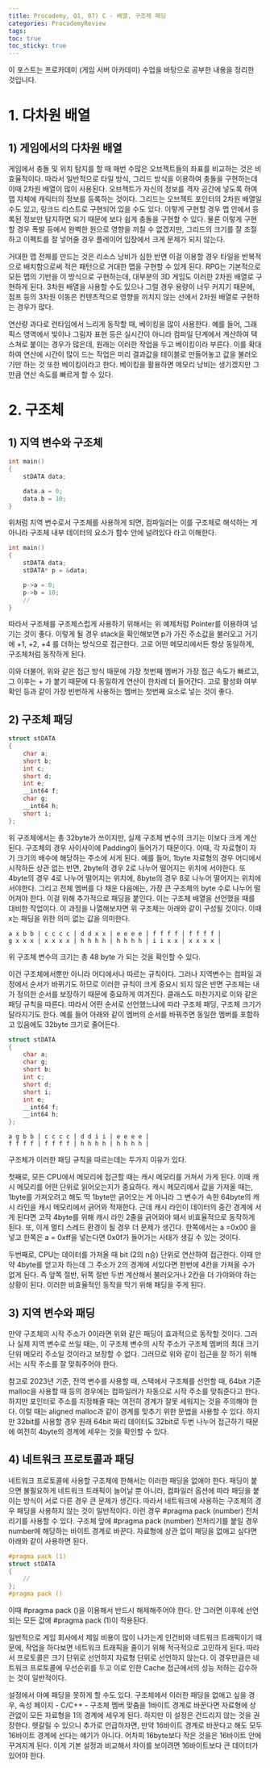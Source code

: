 ```yaml
---
title: Procademy, Q1, 07) C - 배열, 구조체 패딩
categories: ProcademyReview
tags: 
toc: true
toc_sticky: true
---
```


이 포스트는 프로카데미 (게임 서버 아카데미) 수업을 바탕으로 공부한 내용을 정리한 것입니다. 

# **1. 다차원 배열**

## **1) 게임에서의 다차원 배열**

게임에서 충돌 및 위치 탐지를 할 때 매번 수많은 오브젝트들의 좌표를 비교하는 것은 비효율적이다. 따라서 일반적으로 타일 방식, 그리드 방식을 이용하여 충돌을 구현하는데 이때 2차원 배열이 많이 사용된다. 오브젝트가 자신의 정보를 격자 공간에 넣도록 하여 맵 자체에 캐릭터의 정보를 등록하는 것이다. 그리드는 오브젝트 포인터의 2차원 배열일 수도 있고, 링크드 리스트로 구현되어 있을 수도 있다. 이렇게 구현할 경우 맵 안에서 등록된 정보만 탐지하면 되기 때문에 보다 쉽게 충돌을 구현할 수 있다. 물론 이렇게 구현할 경우 폭발 등에서 완벽한 원으로 영향을 끼칠 수 없겠지만, 그리드의 크기를 잘 조절하고 이펙트를 잘 넣어줄 경우 플레이어 입장에서 크게 문제가 되지 않는다. 

거대한 맵 전체를 만드는 것은 리소스 낭비가 심한 반면 이걸 이용할 경우 타일을 반복적으로 배치함으로써 적은 패턴으로 거대한 맵을 구현할 수 있게 된다. RPG는 기본적으로 모든 맵의 기반을 이 방식으로 구현하는데, 대부분의 3D 게임도 이러한 2차원 배열로 구현하게 된다. 3차원 배열을 사용할 수도 있으나 그럴 경우 용량이 너무 커지기 때문에, 점프 등의 3차원 이동은 컨텐츠적으로 영향을 끼치지 않는 선에서 2차원 배열로 구현하는 경우가 많다. 

연산량 과다로 런타임에서 느리게 동작할 때, 베이킹을 많이 사용한다. 예를 들어, 그래픽스 영역에서 빛이나 그림자 표현 등은 실시간이 아니라 컴파일 단계에서 계산하여 텍스쳐로 붙이는 경우가 많은데, 원래는 이러한 작업을 두고 베이킹이라 부른다. 이를 확대하여 연산에 시간이 많이 드는 작업은 미리 결과값을 테이블로 만들어놓고 값을 불러오기만 하는 것 또한 베이킹이라고 한다. 베이킹을 활용하면 메모리 낭비는 생기겠지만 그만큼 연산 속도를 빠르게 할 수 있다. 

# **2. 구조체**

## **1) 지역 변수와 구조체**

```c++
int main()
{
	stDATA data;

	data.a = 0;
	data.b = 10;
}
````

위처럼 지역 변수로서 구조체를 사용하게 되면, 컴파일러는 이를 구조체로 해석하는 게 아니라 구조체 내부 데이터의 요소가 함수 안에 널려있다 라고 이해한다. 

```c++
int main()
{
	stDATA data;
	stDATA* p = &data;

	p->a = 0;
	p->b = 10;
	//
}
```
따라서 구조체를 구조체스럽게 사용하기 위해서는 위 예제처럼 Pointer를 이용하여 넘기는 것이 좋다. 이렇게 될 경우 stack을 확인해보면 p가 가진 주소값을 불러오고 거기에 +1, +2, +4 를 더하는 방식으로 접근한다. 고로 어떤 메모리에서든 항상 동일하게, 구조체처럼 동작하게 된다. 

이와 더불어, 위와 같은 접근 방식 때문에 가장 첫번째 멤버가 가장 접근 속도가 빠르고, 그 이후는 + 가 붙기 때문에 다 동일하게 연산이 한차례 더 들어간다. 고로 활성화 여부 확인 등과 같이 가장 빈번하게 사용하는 멤버는 첫번째 요소로 넣는 것이 좋다.

## **2) 구조체 패딩**

```c++
struct stDATA
{
	char a;
	short b;
	int c;
	short d;
	int e;
	__int64 f;
	char g;
	__int64 h;
	short i;
};
```

위 구조체에서는 총 32byte가 쓰이지만, 실제 구조체 변수의 크기는 이보다 크게 계산된다. 구조체의 경우 사이사이에 Padding이 들어가기 때문이다. 이때, 각 자료형이 자기 크기의 배수에 해당하는 주소에 서게 된다. 예를 들어, 1byte 자료형의 경우 어디에서 시작하든 상관 없는 반면, 2byte의 경우 2로 나누어 떨어지는 위치에 서야한다. 또 4byte의 경우 4로 나누어 떨어지는 위치에, 8byte의 경우 8로 나누어 떨어지는 위치에 서야한다. 그리고 전체 멤버를 다 채운 다음에는, 가장 큰 구조체의 byte 수로 나누어 떨어져야 한다. 이걸 위해 추가적으로 패딩을 붙인다. 이는 구조체 배열을 선언했을 때를 대비한 작업이다. 이 과정을 나열해보자면 위 구조체는 아래와 같이 구성될 것이다. 이때 x는 패딩을 위한 의미 없는 값을 의미한다. 

```
a x b b | c c c c | d d x x | e e e e | f f f f | f f f f |
g x x x | x x x x | h h h h | h h h h | i i x x | x x x x |
```
위 구조체 변수의 크기는 총 48 byte 가 되는 것을 확인할 수 있다.

이건 구조체에서뿐만 아니라 어디에서나 따르는 규칙이다. 그러나 지역변수는 컴파일 과정에서 순서가 바뀌기도 하므로 이러한 규칙이 크게 중요시 되지 않은 반면 구조체는 내가 정의한 순서를 보장하기 때문에 중요하게 여겨진다. 클래스도 마찬가지로 이와 같은 패딩 규칙을 따른다. 따라서 어떤 순서로 선언했느냐에 따라 구조체 패딩, 구조체 크기가 달라지기도 한다. 예를 들어 아래와 같이 멤버의 순서를 바꿔주면 동일한 멤버를 포함하고 있음에도 32byte 크기로 줄어든다.

```c++
struct stDATA
{
	char a;
    char g;
	short b;
	int c;
	short d;
    short i;
	int e;
	__int64 f;	
	__int64 h;
};
```
```
a g b b | c c c c | d d i i | e e e e | 
f f f f | f f f f | h h h h | h h h h |
```

구조체가 이러한 패딩 규칙을 따르는데는 두가지 이유가 있다.

첫째로, 모든 CPU에서 메모리에 접근할 때는 캐시 메모리를 거쳐서 가게 된다. 이때 캐시 메모리를 어떤 단위로 읽어오는지가 중요하다. 캐시 메모리에서 값을 가져올 때는, 1byte를 가져오려고 해도 딱 1byte만 긁어오는 게 아니라 그 변수가 속한 64byte의 캐시 라인을 캐시 메모리에서 긁어와 적재한다. 근데 캐시 라인이 데이터의 중간 경계에 서게 된다면 고작 4byte를 위해 캐시 라인 2줄을 긁어와야 돼서 비효율적으로 동작하게 된다. 또, 이게 멀티 스레드 환경이 될 경우 더 문제가 생긴다. 한쪽에서는 a =0x00 을 넣고 한쪽은 a = 0xff을 넣는다면 0x0f가 들어가는 사태가 생길 수 있는 것이다. 

두번째로, CPU는 데이터를 가져올 때 bit (2의 n승) 단위로 연산하여 접근한다. 이때 만약 4byte를 얻고자 하는데 그 주소가 2의 경계에 서있다면 한번에 4칸을 가져올 수가 없게 된다. 즉 앞쪽 절반, 뒤쪽 절반 두번 계산해서 불러오거나 2칸을 더 가야와야 하는 상황이 된다. 이러한 비효율적인 동작을 막기 위해 패딩을 주게 된다. 

## **3) 지역 변수와 패딩**

만약 구조체의 시작 주소가 0이라면 위와 같은 패딩이 효과적으로 동작할 것이다. 그러나 실제 지역 변수로 쓰일 때는, 이 구조체 변수의 시작 주소가 구조체 멤버의 최대 크기 단위 메모리 주소일 것이라고 보장할 수 없다. 그러므로 위와 같이 접근을 잘 하기 위해서는 시작 주소를 잘 맞춰주어야 한다.

참고로 2023년 기준, 전역 변수를 사용할 때, 스택에서 구조체를 선언할 때, 64bit 기준 malloc을 사용할 때 등의 경우에는 컴파일러가 자동으로 시작 주소를 맞춰준다고 한다. 하지만 포인터로 주소를 지정해줄 때는 여전히 경계가 잘못 세워지는 것을 주의해야 한다. 이럴 때는 aligned malloc과 같이 경계를 맞추기 위한 문법을 사용할 수 있다. 하지만 32bit를 사용할 경우 원래 64bit 짜리 데이터도 32bit로 두번 나누어 접근하기 때문에 여전히 4byte의 경계에 세우는 것을 확인할 수 있다. 

## **4) 네트워크 프로토콜과 패딩**

네트워크 프로토콜에 사용할 구조체에 한해서는 이러한 패딩을 없애야 한다. 패딩이 붙으면 불필요하게 네트워크 트래픽이 늘어날 뿐 아니라, 컴파일러 옵션에 따라 패딩을 붙이는 방식이 서로 다른 경우 큰 문제가 생긴다. 따라서 네트워크에 사용하는 구조체의 경우 패딩을 사용하지 않는 것이 일반적이다. 이런 경우 #pragma pack (number) 전처리기를 사용할 수 있다. 구조체 앞에 #pragma pack (number) 전처리기를 붙일 경우 number에 해당하는 바이트 경계로 바꾼다. 자료형에 상관 없이 패딩을 없애고 싶다면 아래와 같이 사용하면 된다.

```c++
#pragma pack (1)
struct stDATA 
{
	//
};
#pragma pack ()
``` 
이때 #pragma pack ()을 이용해서 반드시 해제해주어야 한다. 안 그러면 이후에 선언되는 모든 값에 #pragma pack (1)이 적용된다. 

일반적으로 게임 회사에서 제일 비용이 많이 나가는게 인건비와 네트워크 트래픽이기 때문에, 작업을 하다보면 네트워크 트래픽을 줄이기 위해 적극적으로 고민하게 된다. 따라서 프로토콜은 크기 단위로 선언하지 자료형 단위로 선언하지 않는다. 이 경우만큼은 네트워크 프로토콜에 우선순위를 두고 이로 인한 Cache 접근에서의 성능 저하는 감수하는 것이 일반적이다.

설정에서 아예 패딩을 못하게 할 수도 있다. 구조체에서 이러한 패딩을 없애고 싶을 경우, 속성 페이지 - C/C++ - 구조체 멤버 맞춤을 1바이트 경계로 바꾼다면 자료형에 상관없이 모든 자료형을 1의 경계에 세우게 된다. 하지만 이 설정은 건드리지 않는 것을 권장한다. 헷갈릴 수 있으니 추가로 언급하자면, 만약 16바이트 경계로 바꾼다고 해도 모두 16바이트 경계에 선다는 얘기가 아니다. 어차피 16byte보다 작은 것을은 16바이트 안에 꾸겨지게 된다. 이게 기본 설정과 비교해서 차이를 보이려면 16바이트보다 큰 데이터가 있어야 한다.
